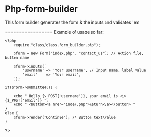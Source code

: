 Php-form-builder
================

This form builder generates the form &amp; the inputs and validates 'em

=================
Example of usage so far:

	<?php
		require("class/class.form_builder.php");
		
		$form = new Form("index.php", "contact_us"); // Action file, button name
		
		$form->inputs([
			'username' => 'Your username', // Input name, label value
			'email'    => 'Your email',
		]);

	if($form->submitted()) {

		echo " Hello {$_POST['username']}, your email is <i>{$_POST['email']} ";
		echo " <button><a href='index.php'>Return</a></button> ";
	}
	else {
		$form->render("Continue"); // Button text\value
	}
 ?>
